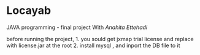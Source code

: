 # Locayab
JAVA programming - final project With *Anahita Ettehadi*

before running the project, 
    1. you sould get jxmap trial license and replace with license.jar at the root
    2. install mysql , and inport the DB file to it
    
